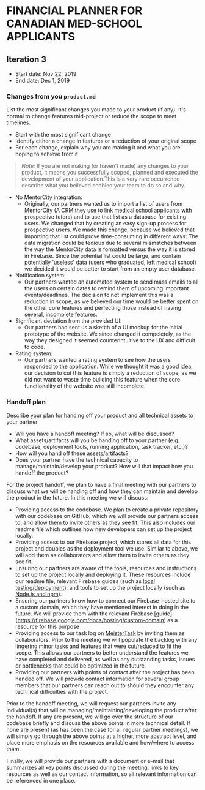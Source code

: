 # FINANCIAL PLANNER FOR CANADIAN MED-SCHOOL APPLICANTS

## Iteration 3

 * Start date: Nov 22, 2019
 * End date: Dec 1, 2019

### Changes from you `product.md`

List the most significant changes you made to your product (if any). It's normal to change features mid-project or reduce the scope to meet timelines. 

 * Start with the most significant change
 * Identify either a change in features or a reduction of your original scope
 * For each change, explain why you are making it and what you are hoping to achieve from it

 > *Note:* If you are not making (or haven't made) any changes to your product, it means you successfully scoped, planned and executed the development of your application.This is a very rare occurrence - describe what you believed enabled your team to do so and why. 

 - No MentorCity integration:
    - Originally, our partners wanted us to import a list of users from MentorCity (A CRM they use to link medical school applicants with prospective tutors)
    and to use that list as a database for existing users. We changed that by creating an easy sign-up process for prospective users. 
    We made this change, because we believed that importing that list could prove time-consuming in different ways: The data migration could be tedious due to several mismatches between the way the MentorCity data is formatted versus the way it is stored in Firebase. Since the potential list could be large, and
    contain potentially 'useless' data (users who graduated, left medical school) we decided it would be better to start from an empty user database.  
 - Notification system: 
    - Our partners wanted an automated system to send mass emails to all the users on certain dates to remind them of upcoming important events/deadlines. 
    The decision to not implement this was a reduction in scope, as we believed our time would be better spent on the other core features and perfecting those instead of having several, incomplete features.
 - Significant deviation from the provided UI:
    - Our partners had sent us a sketch of a UI mockup for the initial prototype of the website. We since changed it compeletely, as the way they designed
    it seemed counterintuitive to the UX and difficult to code.
 - Rating system:
    - Our partners wanted a rating system to see how the users responded to the application. While we thought it was a good idea, our decision to cut this feature is simply a reduction of scope, as we did not want to waste time building this feature when the core functionality of the website was still 
    incomplete. 
 
### Handoff plan

Describe your plan for handing off your product and all technical assets to your partner

 * Will you have a handoff meeting? If so, what will be discussed?
 * What assets/artifacts will you be handing off to your partner (e.g. codebase, deployment tools, running application, task tracker, etc.)? 
 * How will you hand off these assets/artifacts?
 * Does your partner have the technical capacity to manage/maintain/develop your product? How will that impact how you handoff the product?

For the project handoff, we plan to have a final meeting with our partners to discuss what we will
be handing off and how they can maintain and develop the product in the future. In this meeting we will discuss:

- Providing access to the codebase. We plan to create a private repository with our codebase on
GitHub, which we will provide our partners access to, and allow them to invite others as they see
fit. This also includes our readme file which outlines how new developers can set up the project locally.
- Providing access to our Firebase project, which stores all data for this project and doubles
as the deployment tool we use. Similar to above, we will add them as collaborators and allow them
to invite others as they see fit. 
- Ensuring our partners are aware of the tools, resources and instructions to set up the project locally and deploying it. These resources include our readme file, relevant Firebase guides (such as [local testing/deployment](https://firebase.google.com/docs/hosting/deploying)), and tools to set up the project locally (such as [Node.js and npm](https://nodejs.org/en/)).
- Ensuring our partners know how to connect our Firebase-hosted site to a custom domain, which
they have mentioned interest in doing in the future. We will provide them with the relevant Firebase
[guide] (https://firebase.google.com/docs/hosting/custom-domain) as a resource for this purpose
- Providing access to our task log on [MeisterTask](https://www.meistertask.com/app/project/bAdrMRN9/csc301) by inviting them as collaborators. Prior to the meeting we will populate the backlog with any lingering minor tasks and features that were cut/reduced to fit the scope. This allows our partners to better understand the features we have completed and delivered, as well as any outstanding tasks, issues or bottlenecks that could be optimized in the future.
- Providing our partners with points of contact after the project has been handed off. We will provide contact information for several group members that our partners can reach out to should
they encounter any technical difficulties with the project.

Prior to the handoff meeting, we will request our partners invite any individual(s) that will
be managing/maintaining/developing the product after the handoff. If any are present, we will 
go over the structure of our codebase briefly and discuss the above points in more technical detail.
If none are present (as has been the case for all regular partner meetings), we will simply go through the above points at a higher, more abstract level, and place more emphasis on the resources
available and how/where to access them.

Finally, we will provide our partners with a document or e-mail that summarizes all key points discussed during the meeting, links to key resources as well as our contact information, so all
relevant information can be referenced in one place.

